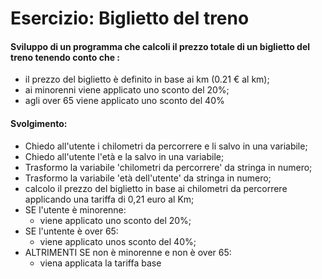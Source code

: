 # Esercizio: Biglietto del treno

#### Sviluppo di un programma che calcoli il prezzo totale di un biglietto del treno tenendo conto che :

- il prezzo del biglietto è definito in base ai km (0.21 € al km);
- ai minorenni viene applicato uno sconto del 20%;
- agli over 65 viene applicato uno sconto del 40%

#### Svolgimento:

- Chiedo all'utente i chilometri da percorrere e li salvo in una variabile;
- Chiedo all'utente l'età e la salvo in una variabile;
- Trasformo la variabile 'chilometri da percorrere' da stringa in numero;
- Trasformo la variabile 'età dell'utente' da stringa in numero;
- calcolo il prezzo del biglietto in base ai chilometri da percorrere applicando una  tariffa di 0,21 euro al Km;
- SE l'utente è minorenne: 
    - viene applicato uno sconto del 20%;
- SE l'untente è over 65:
    - viene applicato unos sconto del 40%;
- ALTRIMENTI SE non è minorenne e non è over 65:
    -  viena applicata la tariffa base


